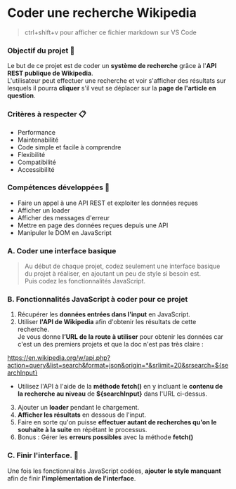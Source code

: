 # Coder une recherche Wikipedia

> ctrl+shift+v pour afficher ce fichier markdown sur VS Code

### Objectif du projet 🎯

Le but de ce projet est de coder un **système de recherche** grâce à l'**API REST publique de Wikipedia**.<br>
L'utilisateur peut effectuer une recherche et voir s'afficher des résultats sur lesquels il pourra **cliquer** s'il veut se déplacer sur la **page de l'article en question**. <br>

### Critères à respecter 📋

- Performance
- Maintenabilité
- Code simple et facile à comprendre
- Flexibilité
- Compatibilité
- Accessibilité

### Compétences développées 💪

- Faire un appel à une API REST et exploiter les données reçues
- Afficher un loader
- Afficher des messages d'erreur
- Mettre en page des données reçues depuis une API
- Manipuler le DOM en JavaScript

### A. Coder une interface basique

> Au début de chaque projet, codez seulement une interface basique du projet à réaliser, en ajoutant un peu de style si besoin est. <br>
> Puis codez les fonctionnalités JavaScript.

### B. Fonctionnalités JavaScript à coder pour ce projet

1. Récupérer les **données entrées dans l'input** en JavaScript.
2. Utiliser **l'API de Wikipedia** afin d'obtenir les résultats de cette recherche.<br>
   Je vous donne **l’URL de la route à utiliser** pour obtenir les données car c'est un des premiers projets et que la doc n'est pas très claire :

https://en.wikipedia.org/w/api.php?action=query&list=search&format=json&origin=*&srlimit=20&srsearch=${searchInput}

- Utilisez l'API à l'aide de la **méthode fetch()** en y incluant le **contenu de la recherche au niveau** de **${searchInput}** dans l'URL ci-dessus.

3. Ajouter un **loader** pendant le chargement.
4. **Afficher les résultats** en dessous de l'input.
5. Faire en sorte qu'on puisse **effectuer autant de recherches qu'on le souhaite à la suite** en répétant le processus.
6. Bonus : Gérer les **erreurs possibles** avec la méthode **fetch()**

### C. Finir l'interface. 🎨

Une fois les fonctionnalités JavaScript codées, **ajouter le style manquant** afin de finir **l'implémentation de l'interface**.
